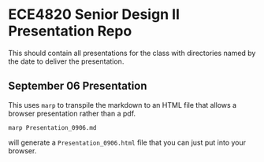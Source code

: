 # ECE4820 Senior Design II Presentation Repo

This should contain all presentations for the class
with directories named by the date to deliver the presentation.

## September 06 Presentation

This uses `marp` to transpile the markdown to an HTML file
that allows a browser presentation rather than a pdf.

```
marp Presentation_0906.md
```
will generate a `Presentation_0906.html` file that you can just put into your browser.
